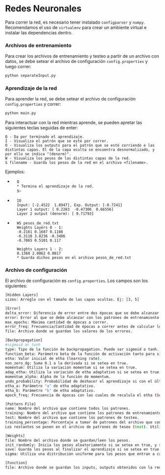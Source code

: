 # Redes Neuronales

Para correr la red, es necesario tener instalado `configparser` y `numpy`. Recomendamos el uso de `virtualenv` para crear un ambiente virtual e instalar las dependencias dentro.

### Archivos de entrenamiento
Para crear los archivos de entrenamiento y testeo a partir de un archivo con datos, se debe setear el archivo de configuración `config.properties` y luego correr:
```bash
python separateInput.py
```

### Aprendizaje de la red
Para aprender la red, se debe setear el archivo de configuración `config.properties` y correr:
```bash
python main.py
```

Para interactuar con la red mientras aprende, se pueden apretar las siguientes teclas seguidas de enter:

```
Q - Da por terminado el aprendizaje.
I - Visualiza el patrón que se esté por correr.
O - Visualiza los outputs para el patrón que se esté corriendo e las distintas capas. El de la capa oculta se encuentra desnormalizado, y por ello se indica "(denorm)".
W - Visualiza los pesos de las distintas capas de la red.
S filename - Guarda los pesos de la red en el archivo <filename>.
```

Ejemplos:

- ```bash
	Q
	* Termina el aprendizaje de la red.
	$>
	```
- ```
	IO
	Input: [-2.4522  1.8947], Exp. Output: [-0.7241]
	Layer 1 output: [ 0.2283  -0.47306  0.66556]
	Layer 2 output (denorm): [ 0.71793]
	```
- ```
	WS pesos_de_red.txt
	Weights Layers 0 - 1:
	-0.2161 0.1687 0.1108
	-6.3118 3.8236 -0.3486
	-0.7065 0.5101 0.117

	Weights Layers 1 - 2:
	0.1368 2.0862 0.0817
	* Guarda dichos pesos en el archivo pesos_de_red.txt
	```


### Archivo de configuración
El archivo de configuración es `config.properties`. Los campos son los siguientes:

```bash
[Hidden Layers]
sizes: Arreglo con el tamaño de las capas ocultas. Ej: [3, 5]

[Error]
delta_error: Diferencia de error entre dos épocas que se debe alcanzar para concluir que se alcanzó un equilibrio.
error: Error al que se debe alcanzar con los patrones de entrenamiento para finalizar el aprendizaje.
max_epochs: Máxima cantidad de épocas a correr.
error_freq: Frecuencia/Cantidad de épocas a correr antes de calcular los errores.
file: Archivo donde se guardan los valores de los errores.

[Backpropagation]
#sigmoid or tanh
type: Tipo de la función de backpropagation. Puede ser sigmoid o tanh.
function_beta: Parámetro beta de la función de activación tanto para sigmoid como tanh.
etha: Valor inicial de etha (learning rate).
non_zero_dg: Suma 0.1 a la derivada si se setea en true.
momentum: Utiliza la variación momentum si se setea en true.
adap_etha: Utiliza la variación de etha adaptativo si se setea en true.
momentum_alpha: Alpha de la función de momentum.
undo_probability: Probabilidad de deshacer el aprendizaje si con el último etha dio un error mayor (Sólo afecta si se usa etha adaptativo).
etha_a: Parámetro "a" de etha adaptativo.
etha_b: Parámetro "b" de etha adaptativo.
epoch_freq: Frecuencia de épocas con las cuales de recalula el etha (Sólo afecta si se usa etha adaptativo).

[Pattern File]
name: Nombre del archivo que contiene todos los patrones.
training: Nombre del archivo que contiene los patrones de entrenamiento.
test: Nombre del archivo que contiene los patrones de testeo.
training_percentage: Porcentaje a tomar de patrones del archivo que contiene a todos para generar el de entrenamiento.
Los restantes se ponen en el archivo de patrones de teseo (test). Utiliza los nombres seteados en training y test para generar dichos archivos. Sólo se usa al correr separateInput.py.

[Weights]
file: Nombre del archivo donde se guardan/leen los pesos.
init_randomly: Inicia los pesos aleatoriamente si se setea en true, y sino se cargan del archivo especificado anteriormente.
save: Guarda los pesos al finalizar el aprendizaje si se setea en true.
sigma: Utiliza una distribución uniforme para los pesos que entran a cada neurona entre -f(m) y f(m), siendo f(m) = m ^ (-1/2) con m el grado de entrada de dicha neurona si se setea esta variable en "middle_nodes". Sino se utiliza una distribución uniforme entre -0.5 y 0.5.

[Function]
file: Archivo donde se guardan los inputs, outputs obtenidos con la red, y outputs esperados para todos los patrones al finalizar el aprendizaje.
```
